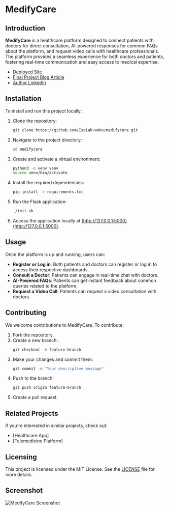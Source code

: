 
# MedifyCare

## Introduction

**MedifyCare** is a healthcare platform designed to connect patients with doctors for direct consultation, AI-powered responses for common FAQs about the platform, and request video calls with healthcare professionals. The platform provides a seamless experience for both doctors and patients, fostering real-time communication and easy access to medical expertise.

- [Deployed Site](https://medifycare.onrender.com) 
- [Final Project Blog Article](https://medium.com/@wokoisaiah68/building-medifycare-a-journey-of-bringing-doctors-and-patients-closer-ce7998033168) 
- [Author LinkedIn](http://www.linkedin.com/in/isaiah-woko-513426256)

## Installation

To install and run this project locally:

1. Clone the repository:
   ```bash
   git clone https://github.com/Isaiah-woko/medifycare.git
   ```

2. Navigate to the project directory:
   ```bash
   cd medifycare
   ```

3. Create and activate a virtual environment:
   ```bash
   python3 -m venv venv
   source venv/bin/activate 
   ```

4. Install the required dependencies:
   ```bash
   pip install -r requirements.txt
   ```


6. Run the Flask application:
   ```bash
   ./init.sh
   ```

7. Access the application locally at [http://127.0.0.1:5000](http://127.0.0.1:5000).

## Usage

Once the platform is up and running, users can:

- **Register or Log in**: Both patients and doctors can register or log in to access their respective dashboards.
- **Consult a Doctor**: Patients can engage in real-time chat with doctors.
- **AI-Powered FAQs**: Patients can get instant feedback about common queries related to the platform.
- **Request a Video Call**: Patients can request a video consultation with doctors.

## Contributing

We welcome contributions to MedifyCare. To contribute:

1. Fork the repository.
2. Create a new branch:
   ```bash
   git checkout -b feature-branch
   ```
3. Make your changes and commit them:
   ```bash
   git commit -m "Your descriptive message"
   ```
4. Push to the branch:
   ```bash
   git push origin feature-branch
   ```
5. Create a pull request.

## Related Projects

If you're interested in similar projects, check out:

- [Healthcare App]
- [Telemedicine Platform]

## Licensing

This project is licensed under the MIT License. See the [LICENSE](LICENSE) file for more details.

## Screenshot

![MedifyCare Screenshot](pic.png)
```
